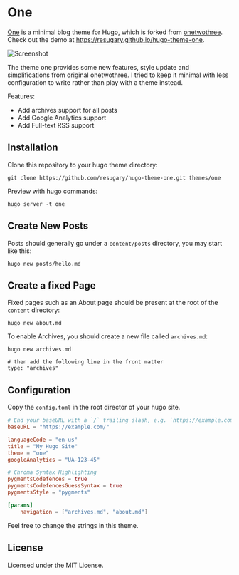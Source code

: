 One
===========

[One](https://github.com/resugary/hugo-theme-one) is a minimal blog theme for Hugo, which is forked from [onetwothree](https://github.com/schollz/onetwothree). Check out the demo at https://resugary.github.io/hugo-theme-one.

![Screenshot](https://github.com/resugary/hugo-theme-one/blob/master/images/screenshot.png)

The theme one provides some new features, style update and simplifications from original onetwothree. I tried to keep it minimal with less configuration to write rather than play with a theme instead.

Features:  
- Add archives support for all posts  
- Add Google Analytics support  
- Add Full-text RSS support

## Installation

Clone this repository to your hugo theme directory:

```
git clone https://github.com/resugary/hugo-theme-one.git themes/one
```

Preview with hugo commands:

```
hugo server -t one
```

## Create New Posts

Posts should generally go under a `content/posts` directory, you may start like this:

```
hugo new posts/hello.md
```

## Create a fixed Page

Fixed pages such as an About page should be present at the root of the `content` directory:

```
hugo new about.md
```

To enable Archives, you should create a new file called `archives.md`:

```
hugo new archives.md

# then add the following line in the front matter
type: "archives"
```

## Configuration

Copy the `config.toml` in the root director of your hugo site. 

```toml
# End your baseURL with a `/` trailing slash, e.g. `https://example.com/`.
baseURL = "https://example.com/"

languageCode = "en-us"
title = "My Hugo Site"
theme = "one"
googleAnalytics = "UA-123-45"

# Chroma Syntax Highlighting
pygmentsCodefences = true
pygmentsCodefencesGuessSyntax = true
pygmentsStyle = "pygments"

[params]
    navigation = ["archives.md", "about.md"]

```

Feel free to change the strings in this theme.

## License

Licensed under the MIT License.
